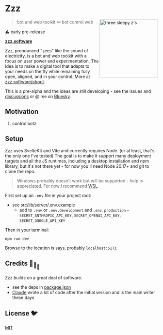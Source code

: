 # Zzz

[<img src="/static/logo.svg" alt="three sleepy z's" align="right" width="192" height="192">](https://www.zzz.software/)

> bot and web toolkit 💤 bot control web

⚠️ early pre-release

**[zzz.software](https://www.zzz.software/)**

Zzz, pronounced "zees" like the sound of electricity,
is a bot and web toolkit with a focus on user power and experimentation.
The idea is to make a digital tool that adapts to your needs on the fly
while remaining fully open, aligned, and in your control.
More at [zzz.software/about](https://www.zzz.software/about).

This is a pre-alpha and the ideas are still developing -
see the issues and [discussions](https://github.com/ryanatkn/zzz/discussions)
or @ me on [Bluesky](https://bsky.app/profile/ryanatkn.com).

## Motivation

1. control botz

## Setup

Zzz uses SvelteKit and Vite and currently requires Node.
(or at least, that's the only one I've tested)
The goal is to make it support many deployment targets and all the JS runtimes,
including a desktop installation and npm library,
but it's not there yet - for now you'll need Node 20.17+ and git to clone the repo.

> Windows probably doesn't work but will be supported - help is appreciated.
> For now I recommend [WSL](https://learn.microsoft.com/en-us/windows/wsl/install).

First set up an `.env` file in your project root:

- see [src/lib/server/.env.example](/src/lib/server/.env.example)
  - add to `.env` or `.env.development` and `.env.production` -
    `SECRET_ANTHROPIC_API_KEY`, `SECRET_OPENAI_API_KEY`, `SECRET_GOOGLE_API_KEY`

Then in your terminal:

```bash
npm run dev
```

Browse to the location is says, probably `localhost:5173`.

## Credits 🐢<sub>🐢</sub><sub><sub>🐢</sub></sub>

Zzz builds on a great deal of software.

- see the deps in [package.json](package.json)
- [Claude](https://claude.ai/) wrote a lot of code after the initial version
  and is the main writer these days

## License 🐦

[MIT](LICENSE)
